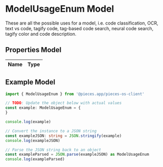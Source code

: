 
# ModelUsageEnum Model

These are all the possible uses for a model, i.e. code classification, OCR, text vs code,  tagify code, tag-based code search, neural code search, tagify color and code description.

## Properties Model

Name | Type
------------ | -------------

## Example Model

```typescript
import { ModelUsageEnum } from '@pieces.app/pieces-os-client'

// TODO: Update the object below with actual values
const example: ModelUsageEnum = {
}

console.log(example)

// Convert the instance to a JSON string
const exampleJSON: string = JSON.stringify(example)
console.log(exampleJSON)

// Parse the JSON string back to an object
const exampleParsed = JSON.parse(exampleJSON) as ModelUsageEnum
console.log(exampleParsed)
```


